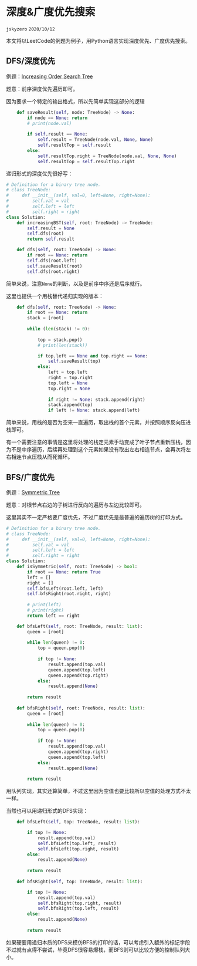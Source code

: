 # 深度&广度优先搜索
`jskyzero` `2020/10/12`

本文将以LeetCode的例题为例子，用Python语言实现深度优先、广度优先搜索。


## DFS/深度优先

例题：[Increasing Order Search Tree](https://leetcode.com/problems/increasing-order-search-tree/)

题意：前序深度优先遍历即可。

因为要求一个特定的输出格式，所以先简单实现这部分的逻辑
```python
    def saveResult(self, node: TreeNode) -> None:
        if node == None: return
        # print(node.val)
    
        if self.result == None:
            self.result = TreeNode(node.val, None, None)
            self.resultTop = self.result
        else:
            self.resultTop.right = TreeNode(node.val, None, None)
            self.resultTop = self.resultTop.right
```

递归形式的深度优先很好写：
```python
# Definition for a binary tree node.
# class TreeNode:
#     def __init__(self, val=0, left=None, right=None):
#         self.val = val
#         self.left = left
#         self.right = right
class Solution:
    def increasingBST(self, root: TreeNode) -> TreeNode:
        self.result = None
        self.dfs(root)
        return self.result

    def dfs(self, root: TreeNode) -> None:
        if root == None: return
        self.dfs(root.left)
        self.saveResult(root)
        self.dfs(root.right)
```
简单来说，注意`None`的判断，以及是前序中序还是后序就行。

这里也提供一个用栈替代递归实现的版本：
```python
    def dfs(self, root: TreeNode) -> None:
        if root == None: return
        stack = [root]
        
        while (len(stack) != 0):
            
            top = stack.pop()
            # print(len(stack))

            if top.left == None and top.right == None:
                self.saveResult(top)
            else:
                left = top.left
                right = top.right
                top.left = None
                top.right = None
                
                if right != None: stack.append(right)
                stack.append(top)
                if left != None: stack.append(left)
```

简单来说，用栈的是否为空来一直遍历，取出栈的首个元素，并按照顺序反向压进栈即可。

有一个需要注意的事情是这里将处理的栈定元素手动变成了叶子节点重新压栈，因为不是中序遍历，后续再处理到这个元素如果没有取出左右相连节点，会再次将左右相连节点压栈从而死循环。


## BFS/广度优先

例题：[Symmetric Tree](https://leetcode.com/problems/symmetric-tree/)

题意：对根节点右边的子树进行反向的遍历与左边比较即可。

这里其实不一定严格要广度优先，不过广度优先是最普遍的遍历树的打印方式。

```python
# Definition for a binary tree node.
# class TreeNode:
#     def __init__(self, val=0, left=None, right=None):
#         self.val = val
#         self.left = left
#         self.right = right
class Solution:
    def isSymmetric(self, root: TreeNode) -> bool:
        if root == None: return True
        left = []
        right = []
        self.bfsLeft(root.left, left)
        self.bfsRight(root.right, right)
        
        # print(left)
        # print(right)
        return left == right

    def bfsLeft(self, root: TreeNode, result: list):
        queen = [root]
        
        while len(queen) != 0:
            top = queen.pop(0)
            
            if top != None:
                result.append(top.val)
                queen.append(top.left)
                queen.append(top.right)
            else:
                result.append(None)
                
        return result
    
    def bfsRight(self, root: TreeNode, result: list):
        queen = [root]
        
        while len(queen) != 0:
            top = queen.pop(0)
                        
            if top != None:
                result.append(top.val)
                queen.append(top.right)
                queen.append(top.left)
            else:
                result.append(None)
                
        return result
```

用队列实现，其实还算简单，不过这里因为空值也要比较所以空值的处理方式不太一样。

当然也可以用递归形式的DFS实现：
```python
    def bfsLeft(self, top: TreeNode, result: list):        

        if top != None:
            result.append(top.val)
            self.bfsLeft(top.left, result)
            self.bfsLeft(top.right, result)                
        else:
            result.append(None)
                
        return result
    
    def bfsRight(self, top: TreeNode, result: list):        

        if top != None:
            result.append(top.val)
            self.bfsRight(top.right, result) 
            self.bfsRight(top.left, result)                          
        else:
            result.append(None)
                
        return result 
```

如果硬要用递归本质的DFS来模仿BFS的打印的话，可以考虑引入额外的标记字段 不过就有点得不尝试，毕竟DFS很容易爆栈，而BFS则可以比较方便的控制队列大小。
